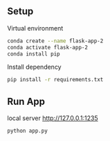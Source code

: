 ## Setup

Virtual environment

```bash
conda create --name flask-app-2
conda activate flask-app-2
conda install pip
```

Install dependency

```bash
pip install -r requirements.txt
```

## Run App

local server http://127.0.0.1:1235

```bash
python app.py
```
